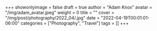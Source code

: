 +++
showonlyimage = false
draft = true
author = "Adam Knox"
avatar = "/img/adam_avatar.jpeg"
weight = 0
title = ""
cover = "/img/post/photography/2022_04/.jpg"
date = "2022-04-19T00:01:01-06:00"
categories = ["Photography", "Travel"]
tags = []
+++
<!--more-->
